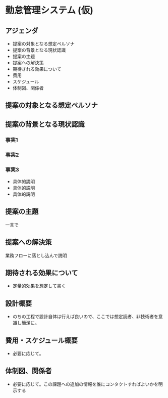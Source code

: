 # 勤怠管理システム (仮)

## アジェンダ
- 提案の対象となる想定ペルソナ
- 提案の背景となる現状認識
- 提案の主題
- 提案への解決策
- 期待される効果について
- 費用
- スケジュール
- 体制図、関係者

## 提案の対象となる想定ペルソナ

## 提案の背景となる現状認識
### 事実1
### 事実2
### 事実3
- 具体的説明
- 具体的説明
- 具体的説明

## 提案の主題

一言で

## 提案への解決策

業務フローに落とし込んで説明

## 期待される効果について
- 定量的効果を想定して書く

## 設計概要
- のちの工程で設計自体は行えば良いので、ここでは想定読者、非技術者を意識し簡潔に。

## 費用・スケジュール概要
- 必要に応じて。

## 体制図、関係者
- 必要に応じて。この課題への追加の情報を誰にコンタクトすればよいかを明示する